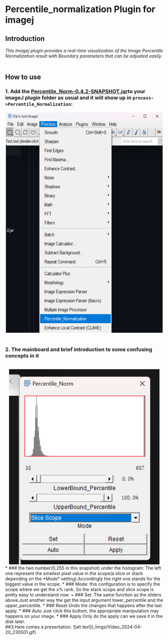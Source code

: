 # Percentile_normalization Plugin for imagej

## Introduction

*This Imagej plugin provides a real-time visualization of the Image Percentile Normalization result with Boundary parameters that can be adjusted easily.*<br><br>

## How to use

### 1. Add the [Percentile_Norm-0.4.2-SNAPSHOT.jar](target/Percentile_Norm-0.4.2-SNAPSHOT.jar)to your imageJ plugin folder as usual and it will show up in `process->Percentile_Normalization`:
<div align="center">

<img src="./imgs/image-1.png" height="700" width="500" >
 </div>
<!-- ![alt text](./imgs/image-1.png#pic_center) -->
<br>

### 2. The mainboard and brief introduction to some confusing concepts in it
<br>
<div align="center">
<!-- ![alt text](./imgs/UI.png) -->
 <img src="./imgs/UI.png">
</div>
* ###  the two number(0,255 in this snapshot) under the histogram:
The left one represent the smallest pixel value in the scope(a slice or stack depending on the *Mode* setting).Accordingly the right one stands for the biggest value in the scope.
* ### Mode:     
this configuration is to specify the scope where we get the x% rank. So the stack scope and slice scope is pretty easy to understand now.
+ ### Set: 
The same function as the sliders above.Just another way the get the input argument lower_percentile and the upper_percentile.
* ### Reset
Undo the changes that happens after the last apply.
* ### Auto
Just click this buttom, the appropriate manipulation may happens on your image. 
* ### Apply
Only do the apply can we save it in the disk later.
<br>
##3.Here comes a presentation.
![alt text](./imgs/Video_2024-04-20_230501.gif)
